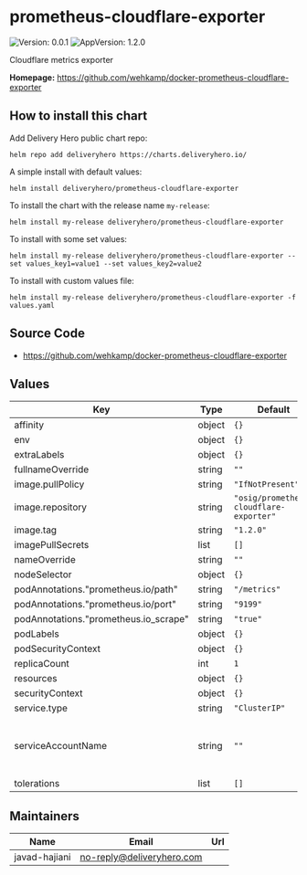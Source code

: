 # prometheus-cloudflare-exporter

![Version: 0.0.1](https://img.shields.io/badge/Version-0.0.1-informational?style=flat-square) ![AppVersion: 1.2.0](https://img.shields.io/badge/AppVersion-1.2.0-informational?style=flat-square)

Cloudflare metrics exporter

**Homepage:** <https://github.com/wehkamp/docker-prometheus-cloudflare-exporter>

## How to install this chart

Add Delivery Hero public chart repo:

```console
helm repo add deliveryhero https://charts.deliveryhero.io/
```

A simple install with default values:

```console
helm install deliveryhero/prometheus-cloudflare-exporter
```

To install the chart with the release name `my-release`:

```console
helm install my-release deliveryhero/prometheus-cloudflare-exporter
```

To install with some set values:

```console
helm install my-release deliveryhero/prometheus-cloudflare-exporter --set values_key1=value1 --set values_key2=value2
```

To install with custom values file:

```console
helm install my-release deliveryhero/prometheus-cloudflare-exporter -f values.yaml
```

## Source Code

* <https://github.com/wehkamp/docker-prometheus-cloudflare-exporter>

## Values

| Key | Type | Default | Description |
|-----|------|---------|-------------|
| affinity | object | `{}` |  |
| env | object | `{}` |  |
| extraLabels | object | `{}` |  |
| fullnameOverride | string | `""` |  |
| image.pullPolicy | string | `"IfNotPresent"` |  |
| image.repository | string | `"osig/prometheus-cloudflare-exporter"` |  |
| image.tag | string | `"1.2.0"` |  |
| imagePullSecrets | list | `[]` |  |
| nameOverride | string | `""` |  |
| nodeSelector | object | `{}` |  |
| podAnnotations."prometheus.io/path" | string | `"/metrics"` |  |
| podAnnotations."prometheus.io/port" | string | `"9199"` |  |
| podAnnotations."prometheus.io_scrape" | string | `"true"` |  |
| podLabels | object | `{}` |  |
| podSecurityContext | object | `{}` |  |
| replicaCount | int | `1` |  |
| resources | object | `{}` |  |
| securityContext | object | `{}` |  |
| service.type | string | `"ClusterIP"` |  |
| serviceAccountName | string | `""` | service account to be used by the containers |
| tolerations | list | `[]` |  |

## Maintainers

| Name | Email | Url |
| ---- | ------ | --- |
| javad-hajiani | no-reply@deliveryhero.com |  |
